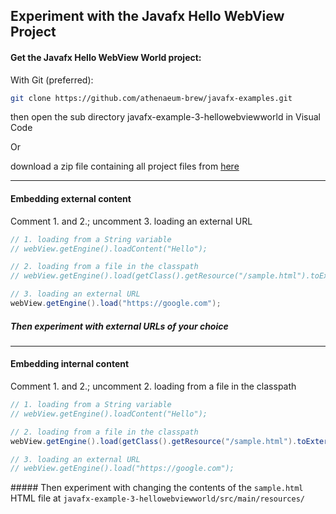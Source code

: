 ## Experiment with the Javafx Hello WebView Project

#### Get the Javafx Hello WebView World project: 

With Git (preferred):

```bash
git clone https://github.com/athenaeum-brew/javafx-examples.git
```
then open the sub directory javafx-example-3-hellowebviewworld in Visual Code

Or 

download a zip file containing all project files from [here](https://github.com/athenaeum-brew/making-of/raw/main/zip/javafx-example-3-hellowebviewworld-1.0.0-SNAPSHOT-project.zip)

---

#### Embedding external content

Comment 1. and 2.; uncomment 3. loading an external URL

```java
// 1. loading from a String variable
// webView.getEngine().loadContent("Hello");

// 2. loading from a file in the classpath
// webView.getEngine().load(getClass().getResource("/sample.html").toExternalForm());

// 3. loading an external URL
webView.getEngine().load("https://google.com");
```

##### Then experiment with external URLs of your choice

---

#### Embedding internal content

Comment 1. and 2.; uncomment 2. loading from a file in the classpath

```java
// 1. loading from a String variable
// webView.getEngine().loadContent("Hello");

// 2. loading from a file in the classpath
webView.getEngine().load(getClass().getResource("/sample.html").toExternalForm());

// 3. loading an external URL
// webView.getEngine().load("https://google.com");
```

##### Then experiment with changing the contents of the ```sample.html``` HTML file at ```javafx-example-3-hellowebviewworld/src/main/resources/```
